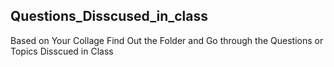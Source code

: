 ## Questions_Disscused_in_class
Based on Your Collage Find Out the Folder and Go through the Questions or Topics Disscued in Class
